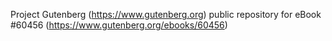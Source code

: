 Project Gutenberg (https://www.gutenberg.org) public repository for eBook #60456 (https://www.gutenberg.org/ebooks/60456)
